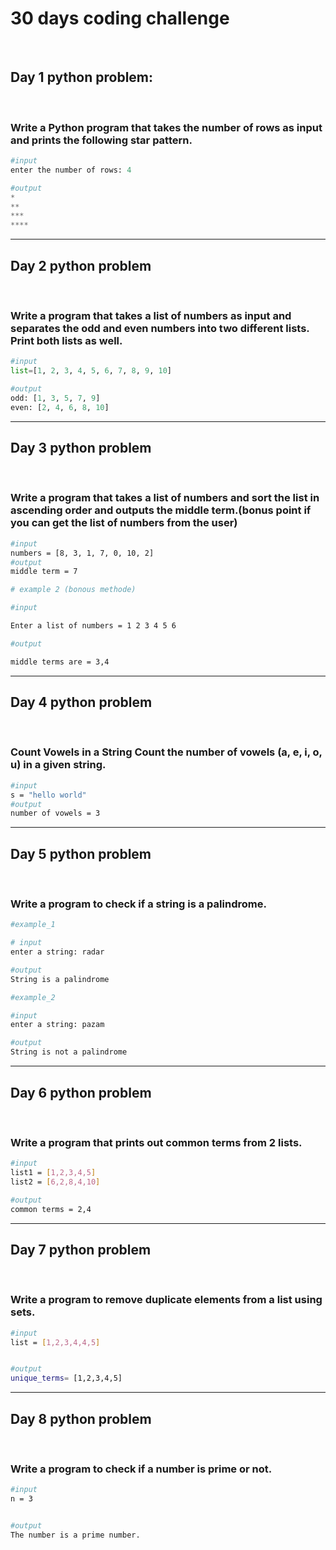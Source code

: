 <h1>30 days coding challenge</h1>
<br/>
<h2>Day 1 python problem:</h2> 
<br/>
<h3>Write a Python program that takes the number of rows as input and prints the following star pattern.</h3>

```python
#input
enter the number of rows: 4

#output
*
**
***
****
```

<hr/>
<h2>Day 2 python problem</h2>
<br/>
<h3>Write a program that takes a list of numbers as input and separates the odd and even numbers into two different lists. Print both lists as well.</h3>

```python
#input
list=[1, 2, 3, 4, 5, 6, 7, 8, 9, 10]

#output
odd: [1, 3, 5, 7, 9]
even: [2, 4, 6, 8, 10]
```

<hr/>
<h2>Day 3 python problem</h2>
<br/>
<h3>Write a program that takes a list of numbers and sort the list in ascending order and outputs the middle term.(bonus point if you can get the list of numbers from the user) </h3>

```bash
#input
numbers = [8, 3, 1, 7, 0, 10, 2]
#output
middle term = 7

# example 2 (bonous methode)

#input

Enter a list of numbers = 1 2 3 4 5 6

#output

middle terms are = 3,4
```

<hr/>
<h2>Day 4 python problem</h2>
<br/>
<h3>Count Vowels in a String Count the number of vowels (a, e, i, o, u) in a given string.
</h3>

```bash
#input
s = "hello world"
#output
number of vowels = 3
```

<hr/>
<h2>Day 5 python problem</h2>
<br/>
<h3>
  Write a program to check if a string is a palindrome.
</h3>

```bash
#example_1

# input
enter a string: radar

#output
String is a palindrome

#example_2

#input
enter a string: pazam

#output
String is not a palindrome
```
<hr/>
<h2>Day 6 python problem</h2>
<br/>
<h3>
  Write a program that prints out common terms from 2 lists.
</h3>

```bash
#input
list1 = [1,2,3,4,5]
list2 = [6,2,8,4,10]

#output
common terms = 2,4

```

<hr/>
<h2>Day 7 python problem</h2>
<br/>
<h3>
Write a program to remove duplicate elements from a list using sets.
</h3>

```bash
#input
list = [1,2,3,4,4,5]


#output
unique_terms= [1,2,3,4,5]

```
<hr/>
<h2>Day 8 python problem</h2>
<br/>
<h3>
Write a program to check if a number is prime or not.
</h3>

```bash
#input
n = 3


#output
The number is a prime number. 
```
